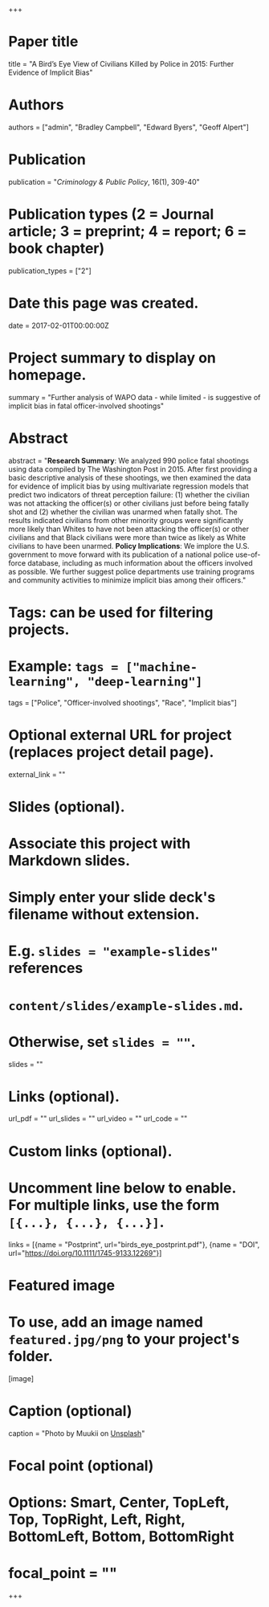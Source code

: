+++
# Paper title
title = "A Bird’s Eye View of Civilians Killed by Police in 2015: Further Evidence of Implicit Bias"

# Authors
authors = ["admin", "Bradley Campbell", "Edward Byers", "Geoff Alpert"]

# Publication
publication = "*Criminology & Public Policy*, 16(1), 309-40"

# Publication types (2 = Journal article; 3 = preprint; 4 = report; 6 = book chapter)
publication_types = ["2"]

# Date this page was created.
date = 2017-02-01T00:00:00Z

# Project summary to display on homepage.
summary = "Further analysis of WAPO data - while limited - is suggestive of implicit bias in fatal officer-involved shootings"

# Abstract
abstract = "**Research Summary**: We analyzed 990 police fatal shootings using data compiled by The Washington Post in 2015. After first providing a basic descriptive analysis of these shootings, we then examined the data for evidence of implicit bias by using multivariate regression models that predict two indicators of threat perception failure: (1) whether the civilian was not attacking the officer(s) or other civilians just before being fatally shot and (2) whether the civilian was unarmed when fatally shot. The results indicated civilians from other minority groups were significantly more likely than Whites to have not been attacking the officer(s) or other civilians and that Black civilians were more than twice as likely as White civilians to have been unarmed. **Policy Implications**: We implore the U.S. government to move forward with its publication of a national police use-of-force database, including as much information about the officers involved as possible. We further suggest police departments use training programs and community activities to minimize implicit bias among their officers."

# Tags: can be used for filtering projects.
# Example: `tags = ["machine-learning", "deep-learning"]`
tags = ["Police", "Officer-involved shootings", "Race", "Implicit bias"]

# Optional external URL for project (replaces project detail page).
external_link = ""

# Slides (optional).
#   Associate this project with Markdown slides.
#   Simply enter your slide deck's filename without extension.
#   E.g. `slides = "example-slides"` references 
#   `content/slides/example-slides.md`.
#   Otherwise, set `slides = ""`.
slides = ""

# Links (optional).
url_pdf = ""
url_slides = ""
url_video = ""
url_code = ""

# Custom links (optional).
#   Uncomment line below to enable. For multiple links, use the form `[{...}, {...}, {...}]`.
links = [{name = "Postprint", url="birds_eye_postprint.pdf"}, {name = "DOI", url="https://doi.org/10.1111/1745-9133.12269"}]

# Featured image
# To use, add an image named `featured.jpg/png` to your project's folder. 
[image]
  # Caption (optional)
  caption = "Photo by Muukii on [Unsplash](https://unsplash.com/photos/rtX4wxMEI2M)"
  
  # Focal point (optional)
  # Options: Smart, Center, TopLeft, Top, TopRight, Left, Right, BottomLeft, Bottom, BottomRight
  # focal_point = ""
+++